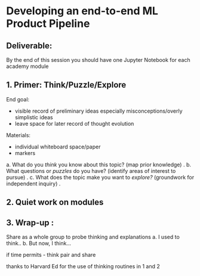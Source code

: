 # Developing an end-to-end ML Product Pipeline 

## Deliverable: 
By the end of this session you should have one Jupyter Notebook for each academy module 

## 1. Primer: Think/Puzzle/Explore 

End goal: 
- visible record of preliminary ideas especially misconceptions/overly simplistic ideas
- leave space for later record of thought evolution

Materials:
- individual whiteboard space/paper 
- markers

a. What do you *think* you know about this topic? (map prior knowledge) . 
b. What questions or *puzzles* do you have? (identify areas of interest to pursue) . 
c. What does the topic make you want to *explore?* (groundwork for independent inquiry) . 

## 2. Quiet work on modules 

## 3. Wrap-up : 

Share as a whole group to probe thinking and explanations
a. I used to think..
b. But now, I think...

if time permits - think pair and share

thanks to Harvard Ed for the use of thinking routines in 1 and 2
